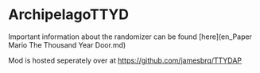 # ArchipelagoTTYD

Important information about the randomizer can be found [here](en_Paper Mario The Thousand Year Door.md)

Mod is hosted seperately over at https://github.com/jamesbrq/TTYDAP
